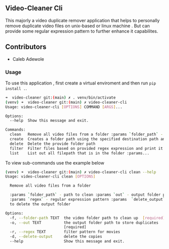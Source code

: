 ## Video-Cleaner Cli
This majorly a video duplicate remover application that helps to personally remove duplicate video files on unix-based or linux machine . But can provide some regular expression pattern to further enhance it capabilites.

## Contributors
- Caleb Adewole

### Usage
To use this application , first create a virtual enviroment and then run `pip install .`.
```bash
➜  video-cleaner git:(main) ✗ . venv/bin/activate
(venv) ➜  video-cleaner git:(main) ✗ video-cleaner-cli 
Usage: video-cleaner-cli [OPTIONS] COMMAND [ARGS]...

Options:
  --help  Show this message and exit.

Commands:
  clean   Remove all video files from a folder :params `folder_path` -...
  create  Creates a folder path using the specified destination path and...
  delete  Delete the provide folder path
  filter  Filter files based on provided regex expression and print it
  list    List out all filepath that is in the folder :params...
```
To view sub-commands use the  example below 
```bash
(venv) ➜  video-cleaner git:(main) ✗ video-cleaner-cli clean --help
Usage: video-cleaner-cli clean [OPTIONS]

  Remove all video files from a folder

  :params `folder_path` - path to clean :params `out` - output folder path
  :params `regex` - regular expression pattern :params  `delete_output` - flag
  to delete the output folder

Options:
  -f, --folder-path TEXT  the video folder path to clean up  [required]
  -o, --out TEXT          the output folder path to store duplicates
                          [required]
  -r, --regex TEXT        filter pattern for movies
  -d, --delete-output     delete the copies
  --help                  Show this message and exit.
```